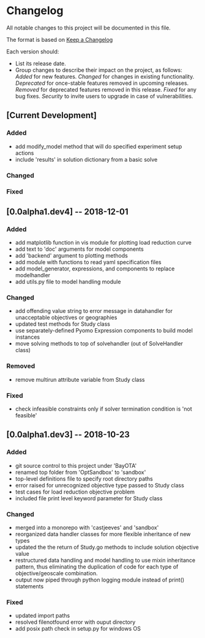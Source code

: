 # Changelog
All notable changes to this project will be documented in this file.

The format is based on [Keep a Changelog](http://keepachangelog.com/en/1.0.0/)

Each version should:
- List its release date.
- Group changes to describe their impact on the project, as follows:
*Added* for new features.
*Changed* for changes in existing functionality.
*Deprecated* for once-stable features removed in upcoming releases.
*Removed* for deprecated features removed in this release.
*Fixed* for any bug fixes.
*Security* to invite users to upgrade in case of vulnerabilities.

## [Current Development]
### Added
- add modify_model method that will do specified experiment setup actions
- include 'results' in solution dictionary from a basic solve
### Changed
### Fixed

## [0.0alpha1.dev4] -- 2018-12-01
### Added
- add matplotlib function in vis module for plotting load reduction curve
- add text to 'doc' arguments for model components
- add 'backend' argument to plotting methods
- add module with functions to read yaml specification files
- add model_generator, expressions, and components to replace modelhandler
- add utils.py file to model handling module
### Changed
- add offending value string to error message in datahandler for unacceptable objectives or geographies
- updated test methods for Study class
- use separately-defined Pyomo Expression components to build model instances
- move solving methods to top of solvehandler (out of SolveHandler class)
### Removed
- remove multirun attribute variable from Study class
### Fixed
- check infeasible constraints only if solver termination condition is 'not feasible'

## [0.0alpha1.dev3] -- 2018-10-23
### Added
- git source control to this project under 'BayOTA'
- renamed top folder from 'OptSandbox' to 'sandbox'
- top-level definitions file to specify root directory paths
- error raised for unrecognized objective type passed to Study class
- test cases for load reduction objective problem
- included file print level keyword parameter for Study class

### Changed
- merged into a monorepo with 'castjeeves' and 'sandbox'
- reorganized data handler classes for more flexible inheritance of new types
- updated the the return of Study.go methods to include solution objective value
- restructured data handling and model handling to use mixin inheritance pattern, thus
eliminating the duplication of code for each type of objective/geoscale combination.
- output now piped through python logging module instead of print() statements

### Fixed
- updated import paths
- resolved filenotfound error with ouput directory
- add posix path check in setup.py for windows OS
